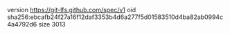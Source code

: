 version https://git-lfs.github.com/spec/v1
oid sha256:ebcafb24f27a16f12daf3353b4d6a277f5d01583510d4ba82ab0994c4a4792d6
size 3013
